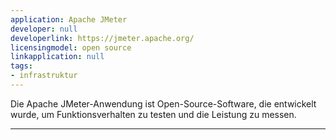 ```yaml
---
application: Apache JMeter
developer: null
developerlink: https://jmeter.apache.org/
licensingmodel: open source
linkapplication: null
tags:
- infrastruktur
---
```

Die Apache JMeter-Anwendung ist Open-Source-Software, die entwickelt wurde, um  Funktionsverhalten zu testen und die Leistung zu messen.

---
